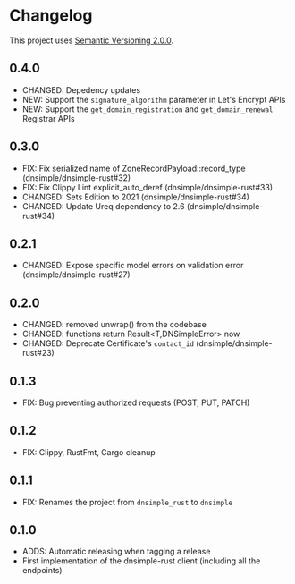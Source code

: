 # Changelog

This project uses [Semantic Versioning 2.0.0](http://semver.org/).

## 0.4.0

- CHANGED: Depedency updates
- NEW: Support the `signature_algorithm` parameter in Let's Encrypt APIs
- NEW: Support the `get_domain_registration` and `get_domain_renewal` Registrar APIs

## 0.3.0

- FIX: Fix serialized name of ZoneRecordPayload::record_type (dnsimple/dnsimple-rust#32)
- FIX: Fix Clippy Lint explicit_auto_deref (dnsimple/dnsimple-rust#33)
- CHANGED: Sets Edition to 2021 (dnsimple/dnsimple-rust#34)
- CHANGED: Update Ureq dependency to 2.6 (dnsimple/dnsimple-rust#34)

## 0.2.1

- CHANGED: Expose specific model errors on validation error (dnsimple/dnsimple-rust#27)

## 0.2.0

- CHANGED: removed unwrap() from the codebase
- CHANGED: functions return Result<T,DNSimpleError> now
- CHANGED: Deprecate Certificate's `contact_id` (dnsimple/dnsimple-rust#23)

## 0.1.3

- FIX: Bug preventing authorized requests (POST, PUT, PATCH)

## 0.1.2

- FIX: Clippy, RustFmt, Cargo cleanup

## 0.1.1

- FIX: Renames the project from `dnsimple_rust` to `dnsimple`

## 0.1.0

- ADDS: Automatic releasing when tagging a release
- First implementation of the dnsimple-rust client (including all the endpoints)

